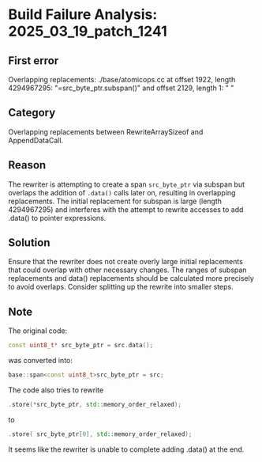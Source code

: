 # Build Failure Analysis: 2025_03_19_patch_1241

## First error
Overlapping replacements: ./base/atomicops.cc at offset 1922, length 4294967295: "=src_byte_ptr.subspan()" and offset 2129, length 1: " "

## Category
Overlapping replacements between RewriteArraySizeof and AppendDataCall.

## Reason
The rewriter is attempting to create a span `src_byte_ptr` via subspan but overlaps the addition of `.data()` calls later on, resulting in overlapping replacements. The initial replacement for subspan is large (length 4294967295) and interferes with the attempt to rewrite accesses to add .data() to pointer expressions.

## Solution
Ensure that the rewriter does not create overly large initial replacements that could overlap with other necessary changes. The ranges of subspan replacements and data() replacements should be calculated more precisely to avoid overlaps. Consider splitting up the rewrite into smaller steps.

## Note
The original code:
```c++
const uint8_t* src_byte_ptr = src.data();
```
was converted into:
```c++
base::span<const uint8_t>src_byte_ptr = src;
```

The code also tries to rewrite
```c++
.store(*src_byte_ptr, std::memory_order_relaxed);
```
to
```c++
.store( src_byte_ptr[0], std::memory_order_relaxed);
```
It seems like the rewriter is unable to complete adding .data() at the end.